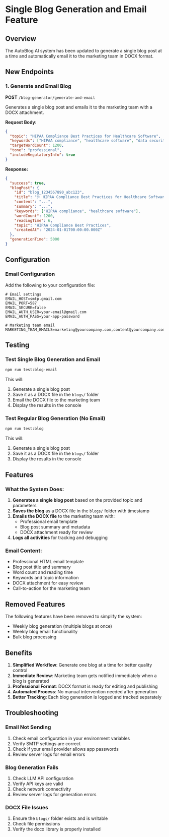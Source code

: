 # Single Blog Generation and Email Feature

## Overview

The AutoBlog AI system has been updated to generate a single blog post at a time and automatically email it to the marketing team in DOCX format.

## New Endpoints

### 1. Generate and Email Blog
**POST** `/blog-generator/generate-and-email`

Generates a single blog post and emails it to the marketing team with a DOCX attachment.

**Request Body:**
```json
{
  "topic": "HIPAA Compliance Best Practices for Healthcare Software",
  "keywords": ["HIPAA compliance", "healthcare software", "data security", "privacy"],
  "targetWordCount": 1200,
  "tone": "professional",
  "includeRegulatoryInfo": true
}
```

**Response:**
```json
{
  "success": true,
  "blogPost": {
    "id": "blog_1234567890_abc123",
    "title": "🩺 HIPAA Compliance Best Practices for Healthcare Software",
    "content": "...",
    "summary": "...",
    "keywords": ["HIPAA compliance", "healthcare software"],
    "wordCount": 1200,
    "readingTime": 6,
    "topic": "HIPAA Compliance Best Practices",
    "createdAt": "2024-01-01T00:00:00.000Z"
  },
  "generationTime": 5000
}
```

## Configuration

### Email Configuration
Add the following to your configuration file:

```env
# Email settings
EMAIL_HOST=smtp.gmail.com
EMAIL_PORT=587
EMAIL_SECURE=false
EMAIL_AUTH_USER=your-email@gmail.com
EMAIL_AUTH_PASS=your-app-password

# Marketing team email
MARKETING_TEAM_EMAILS=marketing@yourcompany.com,content@yourcompany.com
```

## Testing

### Test Single Blog Generation and Email
```bash
npm run test:blog-email
```

This will:
1. Generate a single blog post
2. Save it as a DOCX file in the `blogs/` folder
3. Email the DOCX file to the marketing team
4. Display the results in the console

### Test Regular Blog Generation (No Email)
```bash
npm run test:blog
```

This will:
1. Generate a single blog post
2. Save it as a DOCX file in the `blogs/` folder
3. Display the results in the console

## Features

### What the System Does:
1. **Generates a single blog post** based on the provided topic and parameters
2. **Saves the blog** as a DOCX file in the `blogs/` folder with timestamp
3. **Emails the DOCX file** to the marketing team with:
   - Professional email template
   - Blog post summary and metadata
   - DOCX attachment ready for review
4. **Logs all activities** for tracking and debugging

### Email Content:
- Professional HTML email template
- Blog post title and summary
- Word count and reading time
- Keywords and topic information
- DOCX attachment for easy review
- Call-to-action for the marketing team

## Removed Features

The following features have been removed to simplify the system:
- Weekly blog generation (multiple blogs at once)
- Weekly blog email functionality
- Bulk blog processing

## Benefits

1. **Simplified Workflow**: Generate one blog at a time for better quality control
2. **Immediate Review**: Marketing team gets notified immediately when a blog is generated
3. **Professional Format**: DOCX format is ready for editing and publishing
4. **Automated Process**: No manual intervention needed after generation
5. **Better Tracking**: Each blog generation is logged and tracked separately

## Troubleshooting

### Email Not Sending
1. Check email configuration in your environment variables
2. Verify SMTP settings are correct
3. Check if your email provider allows app passwords
4. Review server logs for email errors

### Blog Generation Fails
1. Check LLM API configuration
2. Verify API keys are valid
3. Check network connectivity
4. Review server logs for generation errors

### DOCX File Issues
1. Ensure the `blogs/` folder exists and is writable
2. Check file permissions
3. Verify the docx library is properly installed 